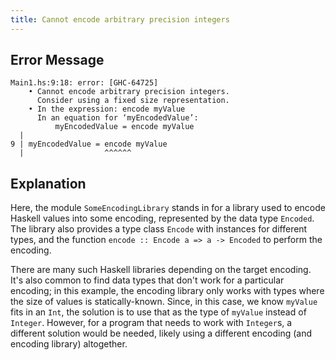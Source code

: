 ```yaml
---
title: Cannot encode arbitrary precision integers
---
```


## Error Message

```
Main1.hs:9:18: error: [GHC-64725]
    • Cannot encode arbitrary precision integers.
      Consider using a fixed size representation.
    • In the expression: encode myValue
      In an equation for ‘myEncodedValue’:
          myEncodedValue = encode myValue
  |
9 | myEncodedValue = encode myValue
  |                  ^^^^^^
```

## Explanation

Here, the module `SomeEncodingLibrary` stands in for a library used to encode
Haskell values into some encoding, represented by the data type `Encoded`. The
library also provides a type class `Encode` with instances for different types,
and the function `encode :: Encode a => a -> Encoded` to perform the encoding.

There are many such Haskell libraries depending on the target encoding.
It's also common to find data types that don't work for a particular encoding;
in this example, the encoding library only works with types where the size of
values is statically-known. Since, in this case, we know `myValue` fits in an
`Int`, the solution is to use that as the type of `myValue` instead of
`Integer`. However, for a program that needs to work with `Integer`s, a
different solution would be needed, likely using a different encoding
(and encoding library) altogether.
